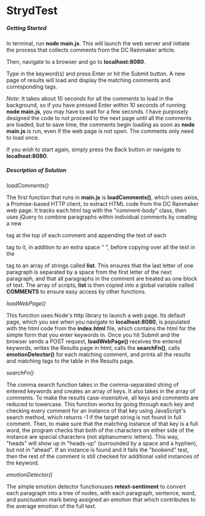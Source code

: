 # StrydTest

##### Getting Started

In terminal, run **node main.js**. This will launch the web server and initiate the process that collects comments from the DC Rainmaker article.

Then, navigate to a browser and go to **localhost:8080**.

Type in the keyword(s) and press Enter or hit the Submit button. A new page of results will load and display the matching comments and corresponding tags. 

*Note*: It takes about 10 seconds for all the comments to load in the background, so if you have pressed Enter within 10 seconds of running **node main.js**, you may have to wait for a few seconds. I have purposely designed the code to not proceed to the next page until all the comments are loaded, but to save time, the comments begin loading as soon as **node main.js** is run, even if the web page is not open. The comments only need to load once.

If you wish to start again, simply press the Back button or navigate to **localhost:8080**.

##### Description of Solution

*loadComments()*

The first function that runs in **main.js** is **loadComments()**, which uses axios, a Promise-based HTTP client, to extract HTML code from the DC Rainmaker web page. It tracks each html tag with the "comment-body" class, then uses jQuery to combine paragraphs within individual comments by creating a new <div> tag at the top of each comment and appending the text of each <p> tag to it, in addition to an extra space " ", before copying over all the text in the <div> tag to an array of strings called **list**. This ensures that the last letter of one paragraph is separated by a space from the first letter of the next paragraph, and that all paragraphs in the comment are treated as one block of text. The array of scripts, **list** is then copied into a global variable called **COMMENTS** to ensure easy access by other functions.

*loadWebPage()*

This function uses Node's http library to launch a web page. Its default page, which you see when you navigate to **localhost:8080**, is populated with the html code from the **index.html** file, which contains the html for the simple form that you enter keywords in. Once you hit Submit and the browser sends a POST request, **loadWebPage()** receives the entered keywords, writes the Results page in html, calls the **searchFn()**, calls **emotionDetector()** for each matching comment, and prints all the results and matching tags to the table in the Results page.

*searchFn()*

The comma search function takes in the comma-separated string of entered keywords and creates an array of keys. It also takes in the array of comments. To make the results case-insensitive, all keys and comments are reduced to lowercase. This function works by going through each key and checking every comment for an instance of that key using JavaScript's search method, which returns -1 if the target string is not found in full comment. Then, to make sure that the matching instance of that key is a full word, the program checks that both of the characters on either side of the instance are special characters (not alphanumeric letters). This way, "heads" will show up in "heads-up" (surrounded by a space and a hyphen), but not in "ahead". If an instance is found and it fails the "bookend" test, then the rest of the comment is still checked for additional valid instances of the keyword. 

*emotionDetector()*

The simple emotion detector functionuses **retext-sentiment** to convert each paragraph into a tree of nodes, with each paragraph, sentence, word, and punctuation mark being assigned an emotion that which contributes to the average emotion of the full text. 

